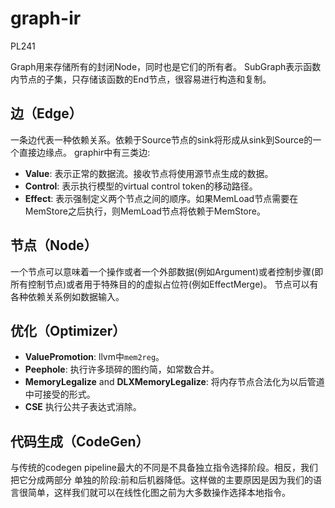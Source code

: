 # graph-ir

PL241

Graph用来存储所有的封闭Node，同时也是它们的所有者。
SubGraph表示函数内节点的子集，只存储该函数的End节点，很容易进行构造和复制。

边（Edge）
---
一条边代表一种依赖关系。依赖于Source节点的sink将形成从sink到Source的一个直接边缘点。
graphir中有三类边:

- **Value**: 表示正常的数据流。接收节点将使用源节点生成的数据。
- **Control**: 表示执行模型的virtual control token的移动路径。
- **Effect**: 表示强制定义两个节点之间的顺序。如果MemLoad节点需要在MemStore之后执行，则MemLoad节点将依赖于MemStore。

节点（Node）
---
一个节点可以意味着一个操作或者一个外部数据(例如Argument)或者控制步骤(即所有控制节点)或者用于特殊目的的虚拟占位符(例如EffectMerge)。
节点可以有各种依赖关系例如数据输入。

优化（Optimizer）
---
 - **ValuePromotion**: llvm中`mem2reg`。
 - **Peephole**: 执行许多琐碎的图约简，如常数合并。
 - **MemoryLegalize** and **DLXMemoryLegalize**: 将内存节点合法化为以后管道中可接受的形式。
 - **CSE** 执行公共子表达式消除。

代码生成（CodeGen）
---
与传统的codegen pipeline最大的不同是不具备独立指令选择阶段。相反，我们把它分成两部分
单独的阶段:前和后机器降低。这样做的主要原因是因为我们的语言很简单，这样我们就可以在线性化图之前为大多数操作选择本地指令。
